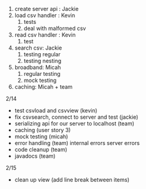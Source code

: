 
1) create server api : Jackie
2) load csv handler : Kevin
   1) tests
   2) deal with malformed csv
3) read csv handler : Kevin 
   1) test
4) search csv: Jackie
   1) testing regular
   2) testing nesting
5) broadband: Micah
   1) regular testing
   2) mock testing
6) caching: Micah + team

2/14

* test csvload and csvview (kevin)
* fix csvsearch, connect to server and test (jackie)
* serializing api for our server to localhost (team)
* caching (user story 3)
* mock testing (micah)
* error handling (team)
   internal errors
   server errors
* code cleanup (team)
* javadocs (team)

2/15
* clean up view (add line break between items)
   